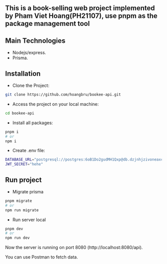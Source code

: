 ## This is a book-selling web project implemented by Pham Viet Hoang(PH21107), use pnpm as the package management tool

## Main Technologies

- Nodejs/express.
- Prisma.

## Installation

- Clone the Project:

```bash
git clone https://github.com/hoangbru/bookee-api.git
```
- Access the project on your local machine:

```bash
cd bookee-api
```

- Install all packages:

```bash
pnpm i
# or
npm i
```

- Create .env file:
```bash
DATABASE_URL="postgresql://postgres:6oB1Do2gudMH1Qxp@db.dzjnhjzivoneaxcgrmfb.supabase.co:5432/postgres"
JWT_SECRET="hehe"

```
## Run project

- Migrate prisma 

```bash
pnpm migrate
# or
npm run migrate
```

- Run server local

```bash
pnpm dev
# or
npm run dev
```

Now the server is running on port 8080 (http://localhost:8080/api).

You can use Postman to fetch data.
